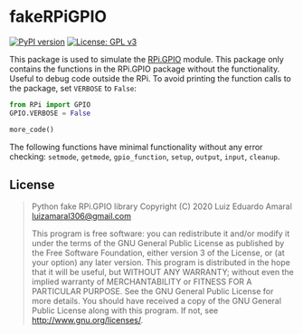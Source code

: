 # fakeRPiGPIO

[![PyPI version](https://badge.fury.io/py/fakeRPiGPIO.svg)](https://badge.fury.io/py/fakeRPiGPIO)
[![License: GPL v3](https://img.shields.io/badge/License-GPLv3-blue.svg)](https://www.gnu.org/licenses/gpl-3.0)

This package is used to simulate the
[RPi.GPIO](https://pypi.python.org/pypi/RPi.GPIO) module.
This package only contains the functions in the RPi.GPIO package without
the functionality. Useful to debug code outside the RPi.
To avoid printing the function calls to the package, set `VERBOSE`
to `False`:

```python
from RPi import GPIO
GPIO.VERBOSE = False

more_code()
```

The following functions have minimal functionality without any error
checking: `setmode`, `getmode`, `gpio_function`, `setup`, `output`, 
`input`, `cleanup`.


## License
> Python fake RPi.GPIO library
> Copyright (C) 2020 Luiz Eduardo Amaral <luizamaral306@gmail.com>
>
> This program is free software: you can redistribute it and/or modify
> it under the terms of the GNU General Public License as published by
> the Free Software Foundation, either version 3 of the License, or
> (at your option) any later version.
> This program is distributed in the hope that it will be useful,
> but WITHOUT ANY WARRANTY; without even the implied warranty of
> MERCHANTABILITY or FITNESS FOR A PARTICULAR PURPOSE.  See the
> GNU General Public License for more details.
> You should have received a copy of the GNU General Public License
> along with this program.  If not, see <http://www.gnu.org/licenses/>.
